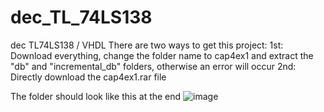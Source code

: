 # dec_TL_74LS138
dec TL74LS138 / VHDL
There are two ways to get this project:
1st: Download everything, change the folder name to cap4ex1 and extract the "db" and "incremental_db" folders, otherwise an error will occur
2nd: Directly download the cap4ex1.rar file

The folder should look like this at the end
![image](https://github.com/Hyzaaki/dec_TL_74LS138/assets/102158900/c8c01875-299d-4d0e-be03-ec0769b88b57)
